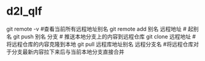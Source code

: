 # d2l_qlf
git remote -v 					#查看当前所有远程地址别名
git remote add 别名 远程地址 		# 起别名
git push 别名 分支 				# 推送本地分支上的内容到远程仓库
git clone 远程地址 				# 将远程仓库的内容克隆到本地
git pull 远程库地址别名 远程分支名 #将远程仓库对于分支最新内容拉下来后与当前本地分支直接合并
